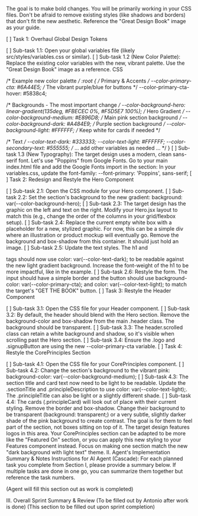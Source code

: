 The goal is to make bold changes. You will be primarily working in your CSS files. Don't be afraid to remove existing styles (like shadows and borders) that don't fit the new aesthetic. Reference the "Great Design Book" image as your guide.

[ ] Task 1: Overhaul Global Design Tokens

[ ] Sub-task 1.1: Open your global variables file (likely src/styles/variables.css or similar).
[ ] Sub-task 1.2 (New Color Palette): Replace the existing color variables with the new, vibrant palette. Use the "Great Design Book" image as a reference.
CSS

/* Example new color palette */
:root {
  /* Primary & Accents */
  --color-primary-cta: #6A44E5; /* The vibrant purple/blue for buttons */
  --color-primary-cta-hover: #5838c4;

  /* Backgrounds - The most important change */
  --color-background-hero: linear-gradient(135deg, #FBECEC 0%, #F5D5E7 100%); /* Hero Gradient */
  --color-background-medium: #E896D8; /* Main pink section background */
  --color-background-dark: #A484E9; /* Purple section background */
  --color-background-light: #FFFFFF; /* Keep white for cards if needed */

  /* Text */
  --color-text-dark: #333333;
  --color-text-light: #FFFFFF;
  --color-secondary-text: #555555;
  /* ... add other variables as needed ... */
}
[ ] Sub-task 1.3 (New Typography): The target design uses a modern, clean sans-serif font. Let's use "Poppins" from Google Fonts.
Go to your main index.html file and add the Google Fonts import in the <head> section: <link rel="stylesheet" href="https://fonts.googleapis.com/css2?family=Poppins:wght@400;500;600;700;800&display=swap">
In your variables.css, update the font-family: --font-primary: 'Poppins', sans-serif;
[ ] Task 2: Redesign and Restyle the Hero Component

[ ] Sub-task 2.1: Open the CSS module for your Hero component.
[ ] Sub-task 2.2: Set the section's background to the new gradient: background: var(--color-background-hero);
[ ] Sub-task 2.3: The target design has the graphic on the left and text on the right. Modify your Hero.jsx layout to match this (e.g., change the order of the columns in your grid/flexbox setup).
[ ] Sub-task 2.4: Replace the current empty white box with a placeholder for a new, stylized graphic. For now, this can be a simple div where an illustration or product mockup will eventually go.
Remove the background and box-shadow from this container. It should just hold an image.
[ ] Sub-task 2.5: Update the text styles. The h1 and <p> tags should now use color: var(--color-text-dark); to be readable against the new light gradient background. Increase the font-weight of the h1 to be more impactful, like in the example.
[ ] Sub-task 2.6: Restyle the form. The input should have a simple border and the button should use background-color: var(--color-primary-cta); and color: var(--color-text-light); to match the target's "GET THE BOOK" button.
[ ] Task 3: Restyle the Header Component

[ ] Sub-task 3.1: Open the CSS file for your Header component.
[ ] Sub-task 3.2: By default, the header should blend with the Hero section. Remove the background-color and box-shadow from the main .header class. The background should be transparent.
[ ] Sub-task 3.3: The header.scrolled class can retain a white background and shadow, so it's visible when scrolling past the Hero section.
[ ] Sub-task 3.4: Ensure the .logo and .signupButton are using the new --color-primary-cta variable.
[ ] Task 4: Restyle the CorePrinciples Section

[ ] Sub-task 4.1: Open the CSS file for your CorePrinciples component.
[ ] Sub-task 4.2: Change the section's background to the vibrant pink: background-color: var(--color-background-medium);
[ ] Sub-task 4.3: The section title and card text now need to be light to be readable. Update the .sectionTitle and .principleDescription to use color: var(--color-text-light);. The .principleTitle can also be light or a slightly different shade.
[ ] Sub-task 4.4: The cards (.principleCard) will look out of place with their current styling.
Remove the border and box-shadow.
Change their background to be transparent (background: transparent;) or a very subtle, slightly darker shade of the pink background to create contrast. The goal is for them to feel part of the section, not boxes sitting on top of it.
The target design features logos in this area. Your CorePrinciples section can be adapted to be more like the "Featured On" section, or you can apply this new styling to your Features component instead. Focus on making one section match the new "dark background with light text" theme.
II. Agent's Implementation Summary & Notes
Instructions for AI Agent (Cascade): For each planned task you complete from Section I, please provide a summary below. If multiple tasks are done in one go, you can summarize them together but reference the task numbers.

(Agent will fill this section out as work is completed)

III. Overall Sprint Summary & Review (To be filled out by Antonio after work is done)
(This section to be filled out upon sprint completion)
